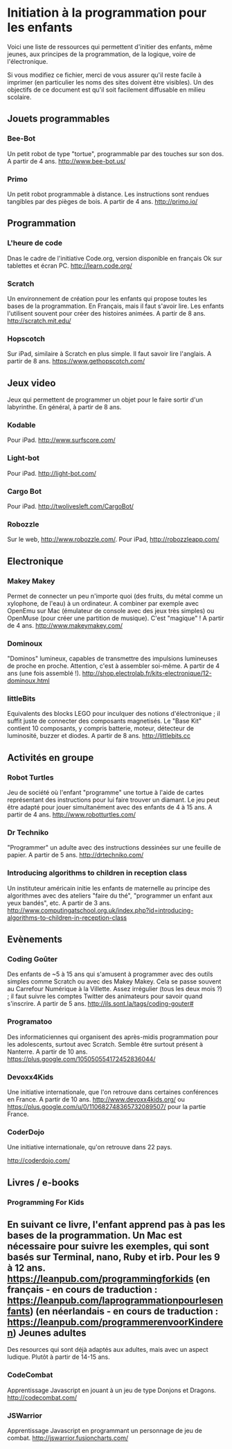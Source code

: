 Initiation à la programmation pour les enfants
==============================================

Voici une liste de ressources qui permettent d'initier des enfants, même jeunes, aux principes de la programmation, de la logique, voire de l'électronique.

Si vous modifiez ce fichier, merci de vous assurer qu'il reste facile à imprimer (en particulier les noms des sites doivent être visibles). Un des objectifs de ce document est qu'il soit facilement diffusable en milieu scolaire.


Jouets programmables
--------------------

### Bee-Bot
Un petit robot de type "tortue", programmable par des touches sur son dos. A partir de 4 ans. http://www.bee-bot.us/

### Primo
Un petit robot programmable à distance. Les instructions sont rendues tangibles par des pièges de bois. A partir de 4 ans. http://primo.io/

Programmation
-------------

### L'heure de code
Dnas le cadre de l'initiative Code.org, version disponible en français
Ok sur tablettes et écran PC. http://learn.code.org/

### Scratch
Un environnement de création pour les enfants qui propose toutes les bases de la programmation. En Français, mais il faut s'avoir lire. Les enfants l'utilisent souvent pour créer des histoires animées. A partir de 8 ans. http://scratch.mit.edu/

### Hopscotch
Sur iPad, similaire à Scratch en plus simple. Il faut savoir lire l'anglais. A partir de 8 ans. https://www.gethopscotch.com/

Jeux video
----------
Jeux qui permettent de programmer un objet pour le faire sortir d'un labyrinthe. En général, à partir de 8 ans.

### Kodable
Pour iPad. http://www.surfscore.com/

### Light-bot
Pour iPad. http://light-bot.com/

### Cargo Bot
Pour iPad. http://twolivesleft.com/CargoBot/

### Robozzle
Sur le web, http://www.robozzle.com/. Pour iPad, http://robozzleapp.com/


Electronique
------------

### Makey Makey ###
Permet de connecter un peu n'importe quoi (des fruits, du métal comme un xylophone, de l'eau) à un ordinateur.
A combiner par exemple avec OpenEmu sur Mac (émulateur de console avec des jeux très simples) ou OpenMuse (pour créer une partition de musique). C'est "magique" ! A partir de 4 ans. http://www.makeymakey.com/

### Dominoux
"Dominos" lumineux, capables de transmettre des impulsions lumineuses de proche en proche. Attention, c'est à assembler soi-même. A partir de 4 ans (une fois assemblé !). http://shop.electrolab.fr/kits-electronique/12-dominoux.html

### littleBits
Equivalents des blocks LEGO pour inculquer des notions d'électronique ; il suffit juste de connecter des composants magnetisés. Le "Base Kit" contient 10 composants, y compris batterie, moteur, détecteur de luminosité, buzzer et diodes. A partir de 8 ans. http://littlebits.cc

Activités en groupe
-------------------

### Robot Turtles
Jeu de société où l'enfant "programme" une tortue à l'aide de cartes représentant des instructions pour lui faire trouver un diamant. Le jeu peut être adapté pour jouer simultanément avec des enfants de 4 à 15 ans. A partir de 4 ans. http://www.robotturtles.com/

### Dr Techniko
"Programmer" un adulte avec des instructions dessinées sur une feuille de papier. A partir de 5 ans. http://drtechniko.com/

### Introducing algorithms to children in reception class
Un instituteur américain initie les enfants de maternelle au principe des algorithmes avec des ateliers "faire du thé", "programmer un enfant aux yeux bandés", etc. A partir de 3 ans. http://www.computingatschool.org.uk/index.php?id=introducing-algorithms-to-children-in-reception-class


Evènements
----------

### Coding Goûter
Des enfants de ~5 à 15 ans qui s'amusent à programmer avec des outils simples comme Scratch ou avec des Makey Makey. Cela se passe souvent au Carrefour Numérique à la Villette. Assez irrégulier (tous les deux mois ?) ; il faut suivre les comptes Twitter des animateurs pour savoir quand s'inscrire. A partir de 5 ans. http://ils.sont.la/tags/coding-gouter#

### Programatoo
Des informaticiennes qui organisent des après-midis programmation pour les adolescents, surtout avec Scratch. Semble être surtout présent à Nanterre. A partir de 10 ans. https://plus.google.com/105050554172452836044/

### Devoxx4Kids
Une initiative internationale, que l'on retrouve dans certaines conférences en France.
A partir de 10 ans.
http://www.devoxx4kids.org/ ou https://plus.google.com/u/0/110682748365732089507/ pour la partie France.

### CoderDojo
Une initiative internationale, qu'on retrouve dans 22 pays.

http://coderdojo.com/

Livres / e-books
----------------

### Programming For Kids
En suivant ce livre, l'enfant apprend pas à pas les bases de la programmation. Un Mac est nécessaire pour suivre les exemples, qui sont basés sur Terminal, nano, Ruby et irb.
Pour les 9 à 12 ans. https://leanpub.com/programmingforkids (en français - en cours de traduction : https://leanpub.com/laprogrammationpourlesenfants)
(en néerlandais - en cours de traduction : https://leanpub.com/programmerenvoorKinderen)
Jeunes adultes
--------------
Des resources qui sont déjà adaptés aux adultes, mais avec un aspect ludique. Plutôt à partir de 14-15 ans.

### CodeCombat
Apprentissage Javascript en jouant à un jeu de type Donjons et Dragons. http://codecombat.com/

### JSWarrior
Apprentissage Javascript en programmant un personnage de jeu de combat. http://jswarrior.fusioncharts.com/
